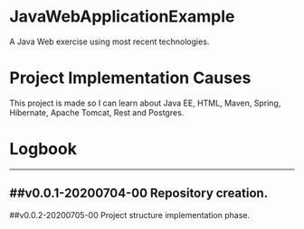 # JavaWebApplicationExample
 A Java Web exercise using most recent technologies.

# Project Implementation Causes

 This project is made so I can learn about Java EE,
 HTML, Maven, Spring, Hibernate, Apache Tomcat, Rest
 and Postgres.

 
# Logbook

-----------------------------------------------------
##v0.0.1-20200704-00
 Repository creation.
-----------------------------------------------------
##v0.0.2-20200705-00
 Project structure implementation phase.
